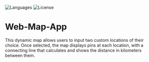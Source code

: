 ![Languages](https://img.shields.io/badge/Language-Python-yellow) ![License](https://img.shields.io/badge/License-MIT-green)

# Web-Map-App
This dynamic map allows users to input two custom locations of their choice. Once selected, the map displays pins at each location, with a connecting line that calculates and shows the distance in kilometers between them.

